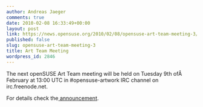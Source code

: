 ```yaml
---
author: Andreas Jaeger
comments: true
date: 2010-02-08 16:33:49+00:00
layout: post
link: https://news.opensuse.org/2010/02/08/opensuse-art-team-meeting-3/
published: false
slug: opensuse-art-team-meeting-3
title: Art Team Meeting
wordpress_id: 2846
---
```


The next openSUSE Art Team meeting will be held on Tuesday 9th ofÂ  February at 13:00 UTC in #opensuse-artwork IRC channel on
irc.freenode.net.

For details check the[ announcement](http://lists.opensuse.org/opensuse-artwork/2010-02/msg00008.html).
